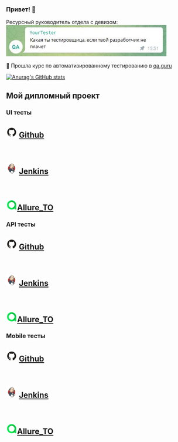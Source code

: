 ### Привет! 👋

Ресурсный руководитель отдела с девизом:
<br>
<img src="img/logo/Девиз.png" width="438" height="85"  alt="Девиз"/>

🌱 Прошла курс по автоматизированному тестированию в <a target="_blank" href="https://qa.guru/">qa.guru</a>

[![Anurag's GitHub stats](https://github-readme-stats.vercel.app/api?username=NadezhdaVarlamova)](https://github.com/anuraghazra/github-readme-stats)

## Мой дипломный проект

### UI тесты
<h2><img src="img/logo/GitHub.svg" width="30" height="30"  alt="Github"/> <a target="_blank" href="https://github.com/NadezhdaVarlamova/qa_guru_diplom_ui">Github</a></h2>
<br>
<h2><img src="img/logo/Jenkins.svg" width="30" height="30"  alt="Jenkins"/> <a target="_blank" href="https://jenkins.autotests.cloud/job/VarlamovaNadezhda_qa_guru_10_diplom_ui/">Jenkins</a></h2>
<br>
<h2><img src="img/logo/Allure_TO.svg" width="30" height="30"  alt="Allure_TO"/><a target="_blank" href="https://allure.autotests.cloud/project/1229/dashboards/">Allure_TO</a></h2>

### API тесты
<h2><img src="img/logo/GitHub.svg" width="30" height="30"  alt="Github"/> <a target="_blank" href="https://github.com/NadezhdaVarlamova/qa_guru_diplom_api">Github</a>
</h2>
<br>
<h2><img src="img/logo/Jenkins.svg" width="30" height="30"  alt="Jenkins"/> <a target="_blank" href="https://jenkins.autotests.cloud/job/VarlamovaNadezhda_qa_guru_10_diplom_api/">Jenkins</a></h2>
<br>
<h2><img src="img/logo/Allure_TO.svg" width="30" height="30"  alt="Allure_TO"/><a target="_blank" href="https://allure.autotests.cloud/project/1229/dashboards/">Allure_TO</a></h2>

### Mobile тесты
<h2><img src="img/logo/GitHub.svg" width="30" height="30"  alt="Github"/> <a target="_blank" href="https://github.com/NadezhdaVarlamova/qa_guru_diplom_mobile">Github</a>
</h2>
<br>
<h2><img src="img/logo/Jenkins.svg" width="30" height="30"  alt="Jenkins"/> <a target="_blank" href="https://jenkins.autotests.cloud/job/VarlamovaNadezhda_qa_guru_10_diplom_mobile/">Jenkins</a></h2>
<br>
<h2><img src="img/logo/Allure_TO.svg" width="30" height="30"  alt="Allure_TO"/><a target="_blank" href="https://allure.autotests.cloud/project/1229/dashboards/">Allure_TO</a></h2>

<!--
**NadezhdaVarlamova/NadezhdaVarlamova** is a ✨ _special_ ✨ repository because its `README.md` (this file) appears on your GitHub profile.

Here are some ideas to get you started:

- 🔭 I’m currently working on ...
- 🌱 I’m currently learning ...
- 👯 I’m looking to collaborate on ...
- 🤔 I’m looking for help with ...
- 💬 Ask me about ...
- 📫 How to reach me: ...
- 😄 Pronouns: ...
- ⚡ Fun fact: ...
-->

